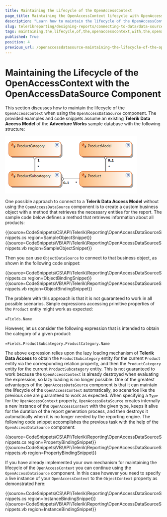 ```yaml
---
title: Maintaining the Lifecycle of the OpenAccessContext
page_title: Maintaining the OpenAccessContext lifecycle with OpenAccessDataSource
description: "Learn how to maintain the lifecycle of the OpenAccessContext with the OpenAccessDataSource component in Telerik Reporting."
slug: telerikreporting/designing-reports/connecting-to-data/data-source-components/openaccessdatasource-component/maintaining-the-lifecycle-of-the-openaccesscontext-with-the-openaccessdatasource-component
tags: maintaining,the,lifecycle,of,the,openaccesscontext,with,the,openaccessdatasource,component
published: True
position: 4
previous_url: /openaccessdatasource-maintaining-the-lifecycle-of-the-openaccesscontext
---
```


# Maintaining the Lifecycle of the OpenAccessContext with the OpenAccessDataSource Component

This section discusses how to maintain the lifecycle of the `OpenAccessContext` when using the `OpenAccessDataSource` component. The provided examples and code snippets assume an existing __Telerik Data Access Model__ of the __Adventure Works__ sample database with the following structure:

![The structure of the Telerik Data Access Model of the Adventure Works sample database we are going to use in the examples](images/DataSources/OpenAccessDataSourceAdventureWorksEntityModel.png)

One possible approach to connect to a __Telerik Data Access Model__ without using the `OpenAccessDataSource` component is to create a custom business object with a method that retrieves the necessary entities for the report. The sample code below defines a method that retrieves information about all products:

{{source=CodeSnippets\CS\API\Telerik\Reporting\OpenAccessDataSourceSnippets.cs region=SampleObjectSnippet}}
{{source=CodeSnippets\VB\API\Telerik\Reporting\OpenAccessDataSourceSnippets.vb region=SampleObjectSnippet}}

Then you can use `ObjectDataSource` to connect to that business object, as shown in the following code snippet:

{{source=CodeSnippets\CS\API\Telerik\Reporting\OpenAccessDataSourceSnippets.cs region=ObjectBindingSnippet}}
{{source=CodeSnippets\VB\API\Telerik\Reporting\OpenAccessDataSourceSnippets.vb region=ObjectBindingSnippet}}

The problem with this approach is that it is not guaranteed to work in all possible scenarios. Simple expressions accessing primitive properties of the `Product` entity might work as expected:

`=Fields.Name`

However, let us consider the following expression that is intended to obtain the category of a given product:

`=Fields.ProductSubcategory.ProductCategory.Name`

The above expression relies upon the lazy loading mechanism of __Telerik Data Access__ to obtain the `ProductSubcategory` entity for the current `Product` entity via the corresponding relation property, and then the `ProductCategory` entity for the current `ProductSubcategory` entity. This is not guaranteed to work because the `OpenAccessContext` is already destroyed when evaluating the expression, so lazy loading is no longer possible. One of the greatest advantages of the `OpenAccessDataSource` component is that it can maintain the lifecycle of the `OpenAccessContext` automatically, so scenarios like the previous one are guaranteed to work as expected. When specifying a `Type` for the `OpenAccessContext` property, `OpenAccessDataSource` creates internally a new instance of the `OpenAccessContext` with the given type, keeps it alive for the duration of the report generation process, and then destroys it automatically when it is no longer needed by the reporting engine. The following code snippet accomplishes the previous task with the help of the `OpenAccessDataSource` component:

{{source=CodeSnippets\CS\API\Telerik\Reporting\OpenAccessDataSourceSnippets.cs region=PropertyBindingSnippet}}
{{source=CodeSnippets\VB\API\Telerik\Reporting\OpenAccessDataSourceSnippets.vb region=PropertyBindingSnippet}}

If you have already implemented your own mechanism for maintaining the lifecycle of the `OpenAccessContext` you can continue using the `OpenAccessDataSource` component. In this case however you need to specify a live instance of your `OpenAccessContext` to the `ObjectContext` property as demonstrated here:

{{source=CodeSnippets\CS\API\Telerik\Reporting\OpenAccessDataSourceSnippets.cs region=InstanceBindingSnippet}}
{{source=CodeSnippets\VB\API\Telerik\Reporting\OpenAccessDataSourceSnippets.vb region=InstanceBindingSnippet}}

